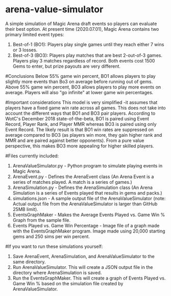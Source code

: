 # arena-value-simulator
A simple simulation of Magic Arena draft events so players can evaluate their best option.
At present time (2020.07.01), Magic Arena contains two primary limited event types:
1. Best-of-1 (BO1): Players play single games until they reach either 7 wins or 3 losses.
2. Best-of-3 (BO3): Players play matches that are best 2-out-of-3 games. Players play 3 matches regardless of record.
Both events cost 1500 Gems to enter, but prize payouts are very different.

#Conclusions
Below 55% game win percent, BO1 allows players to play slightly more events than Bo3 on average before running out of gems.
Above 55% game win percent, BO3 allows players to play more events on average. Players will also "go infinite" at lower game win percentages.

#Important considerations
This model is very simplified -it assumes that players have a fixed game win rate across all games.
This does not take into account the different ways that BO1 and BO3 pair players.
According to WotC's December 2018 state-of-the-beta, BO1 is paired using Event Record, Player Rank, and Player MMR whereas BO3 is paired using only Event Record.
The likely result is that BO1 win rates are suppressed on average compared to BO3 (as players win more, they gain higher rank and MMR and are paired against better opponents).
From a pure value perspective, this makes BO3 more appealing for higher skilled players.

#Files currently included:
1. ArenaValueSimulator.py - Python program to simulate playing events in Magic Arena.
2. ArenaEvent.py - Defines the ArenaEvent class (An Arena Event is a series of matches played. A match is a series of games.)
3. ArenaSimulation.py - Defines the ArenaSimulation class (An Arena Simulation is a series of Events played that results in gems and packs.)
4. simulations.json - A sample output file of the ArenaValueSimulator (note: Actual output file from the ArenaValueSimulator is larger than GitHub 25MB limit).
5. EventsGraphMaker - Makes the Average Events Played vs. Game Win % Graph from the sample file.
6. Events Played vs. Game Win Percentage - Image file of a graph made with the EventsGraphMaker program. Image made using 20,000 starting gems and 250 sims per win percent.

#If you want to run these simulations yourself:
1. Save ArenaEvent, ArenaSimulation, and ArenaValueSimulator to the same directory.
2. Run ArenaValueSimulator. This will create a JSON output file in the directory where ArenaSimulation is saved.
3. Run the EventsGraphMaker. This will create a graph of Events Played vs. Game Win % based on the simulation file created by ArenaValueSimulator.
